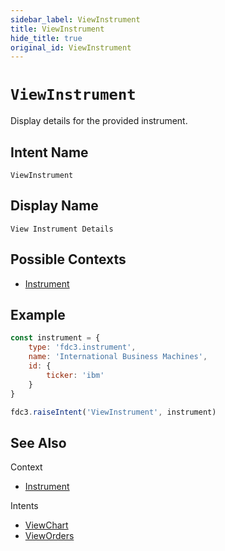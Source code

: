 ```yaml
---
sidebar_label: ViewInstrument
title: ViewInstrument
hide_title: true
original_id: ViewInstrument
---
```

# `ViewInstrument`

Display details for the provided instrument.

## Intent Name

`ViewInstrument`

## Display Name

`View Instrument Details`

## Possible Contexts

* [Instrument](../../context/ref/Instrument)


## Example

```js
const instrument = {
    type: 'fdc3.instrument',
    name: 'International Business Machines',
    id: {
        ticker: 'ibm'
    }
}

fdc3.raiseIntent('ViewInstrument', instrument)
```

## See Also

Context
- [Instrument](../../context/ref/Instrument)


Intents
- [ViewChart](ViewChart)
- [ViewOrders](ViewOrders)

